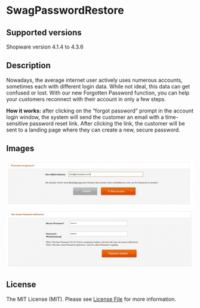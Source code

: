 # SwagPasswordRestore

## Supported versions
Shopware version 4.1.4 to 4.3.6

## Description
Nowadays, the average internet user actively uses numerous accounts, sometimes each with different login data.
While not ideal, this data can get confused or lost.
With our new Forgotten Password function, you can help your customers reconnect with their account in only a few steps.

**How it works:**
after clicking on the “forgot password” prompt in the account login window, the system will send the customer an email with a time-sensitive password reset link.
After clicking the link, the customer will be sent to a landing page where they can create a new, secure password.

## Images
<img src="image1.jpg" alt="Frontend" style="width: 500px;"/>
<img src="image2.jpg" alt="Frontend" style="width: 500px;"/>

## License

The MIT License (MIT). Please see [License File](LICENSE) for more information.
